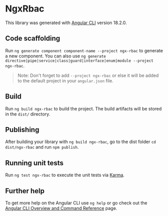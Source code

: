 # NgxRbac

This library was generated with [Angular CLI](https://github.com/angular/angular-cli) version 18.2.0.

## Code scaffolding

Run `ng generate component component-name --project ngx-rbac` to generate a new component. You can also use `ng generate directive|pipe|service|class|guard|interface|enum|module --project ngx-rbac`.
> Note: Don't forget to add `--project ngx-rbac` or else it will be added to the default project in your `angular.json` file. 

## Build

Run `ng build ngx-rbac` to build the project. The build artifacts will be stored in the `dist/` directory.

## Publishing

After building your library with `ng build ngx-rbac`, go to the dist folder `cd dist/ngx-rbac` and run `npm publish`.

## Running unit tests

Run `ng test ngx-rbac` to execute the unit tests via [Karma](https://karma-runner.github.io).

## Further help

To get more help on the Angular CLI use `ng help` or go check out the [Angular CLI Overview and Command Reference](https://angular.dev/tools/cli) page.

